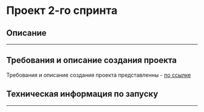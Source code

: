 # Проект 2-го спринта
## Описание

---

## Требования и описание создания проекта
Требования и описание создания проекта представленны - [по ссылке]()

## Техническая информация по запуску

---
